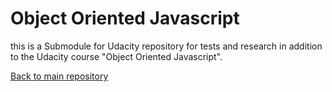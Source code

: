 # Object Oriented Javascript
this is a Submodule for Udacity repository for tests and research in addition to the Udacity course "Object Oriented Javascript".

[Back to main repository](https://github.com/Airomad/Udacity)
